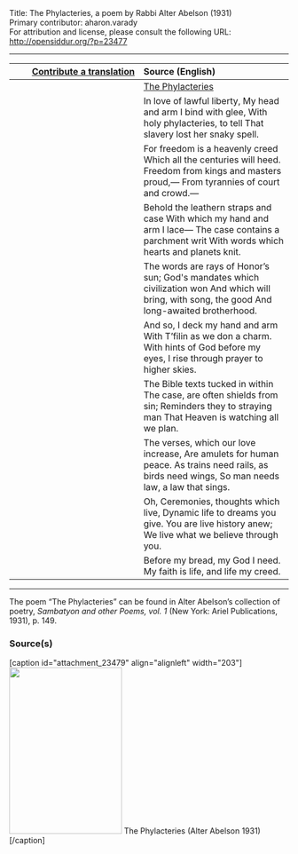 <html>
<head></head>
<body>
Title: The Phylacteries, a poem by Rabbi Alter Abelson (1931)<br />
Primary contributor: aharon.varady<br />
For attribution and license, please consult the following URL: <a href="http://opensiddur.org/?p=23477">http://opensiddur.org/?p=23477</a>
<p />
<hr />

<table style="margin-left: auto;margin-right: auto;" class="draggable">
<thead><tr><th id="x" style="text-align: right;"><a href="https://opensiddur.org/contributing/upload/">Contribute a translation</a></th><th style="text-align: left;">Source (English)</th></tr></thead>
<tbody>
<tr><td style="vertical-align:top;" width="46%">
<div class="liturgy"><span lang="he">

</span></div></td>
 
<td style="vertical-align:top;" width="53%">
<div class="english">
<u>The Phylacteries</u>
</div></td></tr>


<tr><td style="vertical-align:top;" width="46%">
<div class="liturgy"><span lang="he">

</span></div></td>
 
<td style="vertical-align:top;" width="53%">
<div class="english">
In love of lawful liberty,
My head and arm I bind with glee,
With holy phylacteries, to tell 
That slavery lost her snaky spell.
</div></td></tr>


<tr><td style="vertical-align:top;" width="46%">
<div class="liturgy"><span lang="he">

</span></div></td>
 
<td style="vertical-align:top;" width="53%">
<div class="english">
For freedom is a heavenly creed 
Which all the centuries will heed. 
Freedom from kings and masters proud,— 
From tyrannies of court and crowd.—
</div></td></tr>


<tr><td style="vertical-align:top;" width="46%">
<div class="liturgy"><span lang="he">

</span></div></td>
 
<td style="vertical-align:top;" width="53%">
<div class="english">
Behold the leathern straps and case 
With which my hand and arm I lace— 
The case contains a parchment writ 
With words which hearts and planets knit.
</div></td></tr>


<tr><td style="vertical-align:top;" width="46%">
<div class="liturgy"><span lang="he">

</span></div></td>
 
<td style="vertical-align:top;" width="53%">
<div class="english">
The words are rays of Honor’s sun;
God's mandates which civilization won 
And which will bring, with song, the good 
And long-awaited brotherhood.
</div></td></tr>


<tr><td style="vertical-align:top;" width="46%">
<div class="liturgy"><span lang="he">

</span></div></td>
 
<td style="vertical-align:top;" width="53%">
<div class="english">
And so, I deck my hand and arm 
With T’filin as we don a charm.
With hints of God before my eyes,
I rise through prayer to higher skies.
</div></td></tr>


<tr><td style="vertical-align:top;" width="46%">
<div class="liturgy"><span lang="he">

</span></div></td>
 
<td style="vertical-align:top;" width="53%">
<div class="english">
The Bible texts tucked in within 
The case, are often shields from sin; 
Reminders they to straying man 
That Heaven is watching all we plan.
</div></td></tr>


<tr><td style="vertical-align:top;" width="46%">
<div class="liturgy"><span lang="he">

</span></div></td>
 
<td style="vertical-align:top;" width="53%">
<div class="english">
The verses, which our love increase,
Are amulets for human peace.
As trains need rails, as birds need wings,
So man needs law, a law that sings.
</div></td></tr>


<tr><td style="vertical-align:top;" width="46%">
<div class="liturgy"><span lang="he">

</span></div></td>
 
<td style="vertical-align:top;" width="53%">
<div class="english">
Oh, Ceremonies, thoughts which live, 
Dynamic life to dreams you give.
You are live history anew;
We live what we believe through you.
</div></td></tr>


<tr><td style="vertical-align:top;" width="46%">
<div class="liturgy"><span lang="he">

</span></div></td>
 
<td style="vertical-align:top;" width="53%">
<div class="english">
Before my bread, my God I need.
My faith is life, and life my creed.
</div></td></tr>
</tbody></table>

<hr />

The poem “The Phylacteries” can be found in Alter Abelson’s collection of poetry, <em>Sambatyon and other Poems, vol. 1</em> (New York: Ariel Publications, 1931), p. 149.


<h3>Source(s)</h3>

[caption id="attachment_23479" align="alignleft" width="203"]<a href="https://opensiddur.org/wp-content/uploads/2019/01/The-Phylacteries-Alter-Abelson-1931.jpg"><img src="https://opensiddur.org/wp-content/uploads/2019/01/The-Phylacteries-Alter-Abelson-1931-203x300.jpg" alt="" width="203" height="300" class="size-medium wp-image-23479" /></a> The Phylacteries (Alter Abelson 1931)[/caption]
</body>
</html>